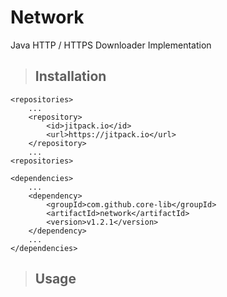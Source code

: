 Network
=======

Java HTTP / HTTPS Downloader Implementation

> ## Installation

```
<repositories>
    ...
    <repository>
        <id>jitpack.io</id>
        <url>https://jitpack.io</url>
    </repository>
    ...
<repositories>

<dependencies>
    ...
    <dependency>
        <groupId>com.github.core-lib</groupId>
        <artifactId>network</artifactId>
        <version>v1.2.1</version>
    </dependency>
    ...
</dependencies>
```

> ## Usage




